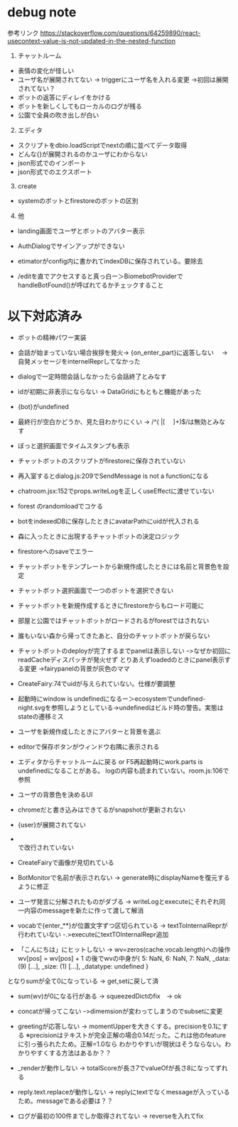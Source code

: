 debug note
==============

参考リンク
https://stackoverflow.com/questions/64259890/react-usecontext-value-is-not-updated-in-the-nested-function


1. チャットルーム

* 表情の変化が怪しい
* ユーザ名が展開されてない -> triggerにユーザ名を入れる変更 ->初回は展開されてない？
* ボットの返答にディレイをかける
* ボットを新しくしてもローカルのログが残る
* 公園で全員の吹き出しが白い

2. エディタ
* スクリプトをdbio.loadScriptでnextの順に並べてデータ取得
* どんな{}が展開されるのかユーザにわからない
* json形式でのインポート
* json形式でのエクスポート

3. create
* systemのボットとfirestoreのボットの区別


4. 他
* landing画面でユーザとボットのアバター表示
* AuthDialogでサインアップができない

* etimatorがconfig内に書かれてindexDBに保存されている。要除去
* /editを直でアクセスすると真っ白ー＞BiomebotProviderでhandleBotFound()が呼ばれてるかチェックすること



# 以下対応済み
* ボットの精神パワー実装

* 会話が始まっていない場合挨拶を発火-> {on_enter_part}に返答しない
　-> 自発メッセージをinternelReprしてなかった
* dialogで一定時間会話しなかったら会話終了とみなす
* idが初期に非表示にならない -> DataGridにもともと機能があった
* {bot}がundefined
* 最終行が空白かどうか、見た目わかりにくい -> /^( |[ 　]+)$/は無効とみなす
* ぼっと選択画面でタイムスタンプも表示
* チャットボットのスクリプトがfirestoreに保存されていない
* 再入室するとdialog.js:209でSendMessage is not a functionになる
* chatroom.jsx:152でprops.writeLogを正しくuseEffectに渡せていない
* forest のrandomloadでコケる
* botをindexedDBに保存したときにavatarPathにuidが代入される
* 森に入ったときに出現するチャットボットの決定ロジック
* firestoreへのsaveでエラー
* チャットボットをテンプレートから新規作成したときには名前と背景色を設定
* チャットボット選択画面で一つのボットを選択できない
* チャットボットを新規作成するときにfirestoreからもロード可能に
* 部屋と公園ではチャットボットがロードされるがforestではされない
* 誰もいない森から帰ってきたあと、自分のチャットボットが戻らない

* チャットボットのdeployが完了するまでpanelは表示しない
ｰ>なぜか初回にreadCacheディスパッチが発火せず
とりあえずloadedのときにpanel表示する変更
->fairypanelの背景が灰色のママ
* CreateFairy:74でuidが与えられていない。仕様が要調整
* 起動時にwindow is undefinedになるー＞ecosystemでundefined-night.svgを参照しようとしている->undefinedはビルド時の警告。実態はstateの遷移ミス
* ユーザを新規作成したときにアバターと背景を選ぶ
* editorで保存ボタンがウィンドウ右隅に表示される
* エディタからチャットルームに戻る or F5再起動時にwork.parts is undefinedになることがある。
logの内容も読まれていない。room.js:106で参照 
* ユーザの背景色を決めるUI
* chromeだと書き込みはできてるがsnapshotが更新されない
* {user}が展開されてない

* <br>で改行されていない
* CreateFairyで画像が見切れている

* BotMonitorで名前が表示されない
-> generate時にdisplayNameを復元するように修正

* ユーザ発言に分解されたものがダブる
-> writeLogとexecuteにそれぞれ同一内容のmessageを新たに作って渡して解消

* vocabで{enter_**}が位置文字ずつ区切られている
-> textToInternalReprが行われていない
-.>executeにtextTOInternalRepr追加

* 「こんにちは」にヒットしない
-> wv=zeros(cache.vocab.length)への操作
   wv[pos] = wv[pos] + 1
   の後でwvの中身が{ 5: NaN, 6: NaN, 7: NaN, _data: (9) […], _size: (1) […], _datatype: undefined }

となりsumが全て0になっている -> get,setに戻して済

* sum(wv)が0になる行がある
-> squeezedDictのfix　-> ok

* concatが帰ってこない
ｰ>dimemsionが変わってしまうのでsubsetに変更


* greetingが応答しない
-> momentUpperを大きくする。precisionを0.1にする
※precisionはテキストが完全正解の場合0.14だった。これは他のfeatureに引っ張られたため。正解=1.0なら
わかりやすいが現状はそうならない。わかりやすくする方法はあるか？？

* _renderが動作しない
-> totalScoreが長さ7でvalueOfが長さ8になってずれる

* reply.text.replaceが動作しない
-> replyにtextでなくmessageが入っているため。messageである必要は？？

* ログが最初の100件までしか取得されてない
-> reverseを入れてfix



